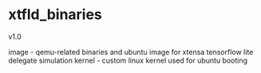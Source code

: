 # xtfld_binaries

v1.0

image - qemu-related binaries and ubuntu image for xtensa tensorflow lite delegate simulation
kernel - custom linux kernel used for ubuntu booting
